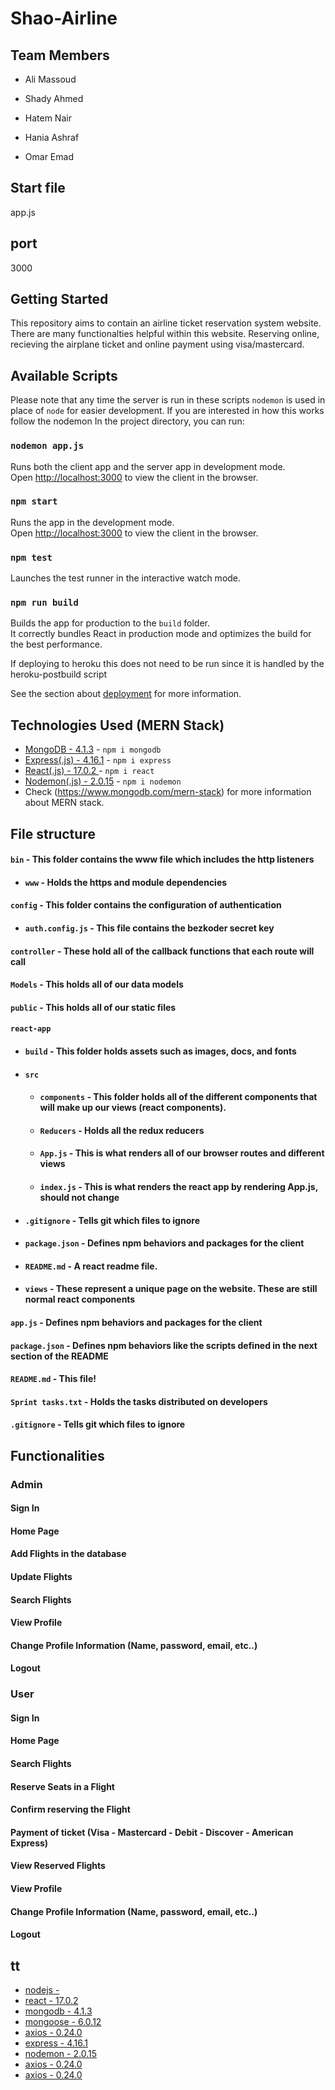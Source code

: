 # Shao-Airline

## Team Members
* Ali Massoud

* Shady Ahmed

* Hatem Nair

* Hania Ashraf

* Omar Emad

## Start file

app.js


## port

3000



## Getting Started
This repository aims to contain an airline ticket reservation system website. There are many functionalties helpful within this website.
Reserving online, recieving the airplane ticket and online payment using visa/mastercard.


## Available Scripts

Please note that any time the server is run in these scripts `nodemon` is used in place of `node` for easier development. If you are interested in how this works follow the nodemon In the project directory, you can run:

### `nodemon app.js`

Runs both the client app and the server app in development mode.<br>
Open [http://localhost:3000](http://localhost:3000) to view the client in the browser.

### `npm start`

Runs the app in the development mode. <br>
Open [http://localhost:3000](http://localhost:3000) to view the client in the browser.


### `npm test`

Launches the test runner in the interactive watch mode.<br>


### `npm run build`

Builds the app for production to the `build` folder.<br>
It correctly bundles React in production mode and optimizes the build for the best performance.

If deploying to heroku this does not need to be run since it is handled by the heroku-postbuild script<br>

See the section about [deployment](https://facebook.github.io/create-react-app/docs/deployment) for more information.


## Technologies Used (MERN Stack)
  
  - [MongoDB - 4.1.3]() - `npm i mongodb`
  - [Express(.js) - 4.16.1]() - `npm i express`
  - [React(.js) - 17.0.2 ]() - `npm i react`
  - [Nodemon(.js) - 2.0.15]() - `npm i nodemon`
  - Check (https://www.mongodb.com/mern-stack) for more information about MERN stack.


## File structure
#### `bin` - This folder contains the www file which includes the http listeners
- #### `www` - Holds the https and module dependencies
#### `config` - This folder contains the configuration of authentication
- #### `auth.config.js` - This file contains the bezkoder secret key
#### `controller` - These hold all of the callback functions that each route will call 
#### `Models` - This holds all of our data models
#### `public` - This holds all of our static files
#### `react-app`
- #### `build` - This folder holds assets such as images, docs, and fonts
- #### `src`
   - #### `components` - This folder holds all of the different components that will make up our views (react components).
   - #### `Reducers` - Holds all the redux reducers
   - #### `App.js` - This is what renders all of our browser routes and different views
   - #### `index.js` - This is what renders the react app by rendering App.js, should not change
- #### `.gitignore` - Tells git which files to ignore
- #### `package.json` - Defines npm behaviors and packages for the client
- #### `README.md` - A react readme file.
- #### `views` - These represent a unique page on the website. These are still normal react components
#### `app.js` - Defines npm behaviors and packages for the client
#### `package.json` - Defines npm behaviors like the scripts defined in the next section of the README
#### `README.md` - This file!
#### `Sprint tasks.txt` - Holds the tasks distributed on developers
#### `.gitignore` - Tells git which files to ignore







## Functionalities

### Admin

#### Sign In
#### Home Page
#### Add Flights in the database
#### Update Flights
#### Search Flights
#### View Profile
#### Change Profile Information (Name, password, email, etc..)
#### Logout




### User

#### Sign In
#### Home Page
#### Search Flights
#### Reserve Seats in a Flight
#### Confirm reserving the Flight
#### Payment of ticket (Visa - Mastercard - Debit - Discover - American Express)
#### View Reserved Flights
#### View Profile
#### Change Profile Information (Name, password, email, etc..)
#### Logout


## tt












  - [nodejs - ]()
  - [react - 17.0.2 ]()
  - [mongodb - 4.1.3]()
  - [mongoose - 6.0.12]()
  - [axios - 0.24.0]()
  - [express - 4.16.1]()
  - [nodemon - 2.0.15]()
  - [axios - 0.24.0]()
  - [axios - 0.24.0]()

 